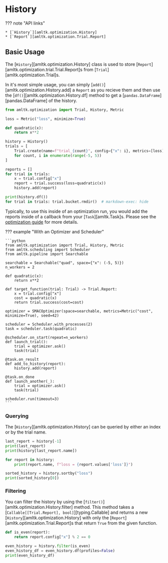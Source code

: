 # History
??? note "API links"

    * [`History`][amltk.optimization.History]
    * [`Report`][amltk.optimization.Trial.Report]

## Basic Usage
The [`History`][amltk.optimization.History] class is used to store
[`Report`][amltk.optimization.trial.Trial.Report]s from [`Trial`][amltk.optimization.Trial]s.

In it's most simple usage, you can simply [`add()`][amltk.optimization.History.add]
a `Report` as you recieve them and then use the [`df()`][amltk.optimization.History.df]
method to get a [`pandas.DataFrame`][pandas.DataFrame] of the history.

```python exec="true" source="material-block" result="python" title="Reference History" session="ref-history"
from amltk.optimization import Trial, History, Metric

loss = Metric("loss", minimize=True)

def quadratic(x):
    return x**2

history = History()
trials = [
    Trial.create(name=f"trial_{count}", config={"x": i}, metrics=[loss])
    for count, i in enumerate(range(-5, 5))
]

reports = []
for trial in trials:
    x = trial.config["x"]
    report = trial.success(loss=quadratic(x))
    history.add(report)

print(history.df())
for trial in trials: trial.bucket.rmdir()  # markdown-exec: hide
```

Typically, to use this inside of an optimization run, you would add the reports inside
of a callback from your [`Task`][amltk.Task]s. Please
see the [optimization guide](../../guides/optimization.md) for more details.

??? example "With an Optimizer and Scheduler"

    ```python
    from amltk.optimization import Trial, History, Metric
    from amltk.scheduling import Scheduler
    from amltk.pipeline import Searchable

    searchable = Searchable("quad", space={"x": (-5, 5)})
    n_workers = 2

    def quadratic(x):
        return x**2

    def target_function(trial: Trial) -> Trial.Report:
        x = trial.config["x"]
        cost = quadratic(x)
        return trial.success(cost=cost)

    optimizer = SMACOptimizer(space=searchable, metrics=Metric("cost", minimize=True), seed=42)

    scheduler = Scheduler.with_processes(2)
    task = scheduler.task(quadratic)

    @scheduler.on_start(repeat=n_workers)
    def launch_trial():
        trial = optimizer.ask()
        task(trial)

    @task.on_result
    def add_to_history(report):
        history.add(report)

    @task.on_done
    def launch_another(_):
        trial = optimizer.ask()
        task(trial)

    scheduler.run(timeout=3)
    ```

### Querying
The [`History`][amltk.optimization.History] can be queried by either
an index or by the trial name.

```python exec="true" source="material-block" result="python" title="History Querying [str]" session="ref-history"
last_report = history[-1]
print(last_report)
print(history[last_report.name])
```

```python exec="true" source="material-block" result="python" session="ref-history"
for report in history:
    print(report.name, f"loss = {report.values['loss']}")
```

```python exec="true" source="material-block" result="python" session="ref-history"
sorted_history = history.sortby("loss")
print(sorted_history[0])
```

### Filtering
You can filter the history by using the [`filter()`][amltk.optimization.History.filter]
method. This method takes a [`Callable[[Trial.Report], bool]`][typing.Callable]
and returns a new [`History`][amltk.optimization.History] with only the
[`Report`][amltk.optimization.Trial.Report]s that return `True` from the
given function.

```python exec="true" source="material-block" result="python" title="Filtering" session="ref-history"
def is_even(report):
    return report.config["x"] % 2 == 0

even_history = history.filter(is_even)
even_history_df = even_history.df(profiles=False)
print(even_history_df)
```
